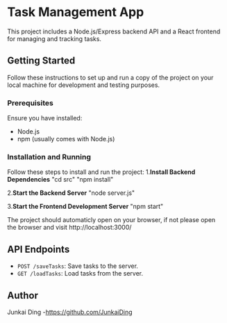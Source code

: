 # Task Management App

This project includes a Node.js/Express backend API and a React frontend for managing and tracking tasks.

## Getting Started

Follow these instructions to set up and run a copy of the project on your local machine for development and testing purposes.

### Prerequisites

Ensure you have installed:
- Node.js
- npm (usually comes with Node.js)

### Installation and Running

Follow these steps to install and run the project:
1.**Install Backend Dependencies**
"cd src"
"npm install"

2.**Start the Backend Server**
"node server.js"

3.**Start the Frontend Development Server**
"npm start"

The project should automaticly open on your browser, if not please open the browser and visit http://localhost:3000/


## API Endpoints

- `POST /saveTasks`: Save tasks to the server.
- `GET /loadTasks`: Load tasks from the server.

## Author

Junkai Ding -https://github.com/JunkaiDing
